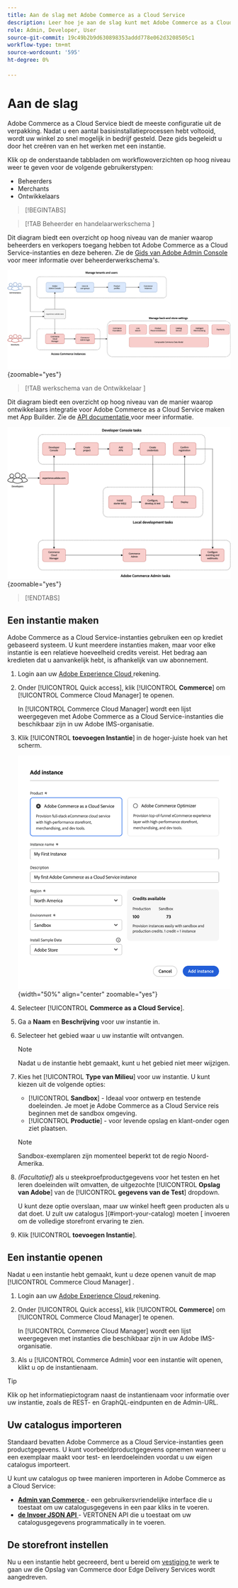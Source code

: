 ```yaml
---
title: Aan de slag met Adobe Commerce as a Cloud Service
description: Leer hoe je aan de slag kunt met Adobe Commerce as a Cloud Service.
role: Admin, Developer, User
source-git-commit: 19c49b2b9d630898353addd778e062d3208505c1
workflow-type: tm+mt
source-wordcount: '595'
ht-degree: 0%

---
```



# Aan de slag

Adobe Commerce as a Cloud Service biedt de meeste configuratie uit de verpakking. Nadat u een aantal basisinstallatieprocessen hebt voltooid, wordt uw winkel zo snel mogelijk in bedrijf gesteld. Deze gids begeleidt u door het creëren van en het werken met een instantie.

Klik op de onderstaande tabbladen om workflowoverzichten op hoog niveau weer te geven voor de volgende gebruikerstypen:

* Beheerders
* Merchants
* Ontwikkelaars

>[!BEGINTABS]

>[!TAB  Beheerder en handelaarwerkschema ]

Dit diagram biedt een overzicht op hoog niveau van de manier waarop beheerders en verkopers toegang hebben tot Adobe Commerce as a Cloud Service-instanties en deze beheren. Zie de [ Gids van Adobe Admin Console ](https://helpx.adobe.com/enterprise/admin-guide.html) voor meer informatie over beheerderwerkschema&#39;s.

![ as a Cloud Service van Adobe Commerce handelaardediagram ](./assets/merchant-flow.svg){zoomable="yes"}

>[!TAB  werkschema van de Ontwikkelaar ]

Dit diagram biedt een overzicht op hoog niveau van de manier waarop ontwikkelaars integratie voor Adobe Commerce as a Cloud Service maken met App Builder. Zie de [ API documentatie ](https://developer.adobe.com/commerce/services/cloud/) voor meer informatie.

![ Adobe Commerce as a Cloud Service het diagram van de ontwikkelaarstroom ](./assets/developer-flow.svg){zoomable="yes"}

>[!ENDTABS]

## Een instantie maken

Adobe Commerce as a Cloud Service-instanties gebruiken een op krediet gebaseerd systeem. U kunt meerdere instanties maken, maar voor elke instantie is een relatieve hoeveelheid credits vereist. Het bedrag aan kredieten dat u aanvankelijk hebt, is afhankelijk van uw abonnement.

1. Login aan uw [ Adobe Experience Cloud ](https://experience-stage.adobe.com/) rekening.

1. Onder [!UICONTROL Quick access], klik [!UICONTROL **Commerce**] om [!UICONTROL Commerce Cloud Manager] te openen.

   In [!UICONTROL Commerce Cloud Manager] wordt een lijst weergegeven met Adobe Commerce as a Cloud Service-instanties die beschikbaar zijn in uw Adobe IMS-organisatie.

1. Klik [!UICONTROL **toevoegen Instantie**] in de hoger-juiste hoek van het scherm.

   ![ creeer instantie ](./assets/create-instance.png){width="50%" align="center" zoomable="yes"}

1. Selecteer [!UICONTROL **Commerce as a Cloud Service**].

1. Ga a **Naam** en **Beschrijving** voor uw instantie in.

1. Selecteer het gebied waar u uw instantie wilt ontvangen.

   >[!NOTE]
   >
   >Nadat u de instantie hebt gemaakt, kunt u het gebied niet meer wijzigen.

1. Kies het [!UICONTROL **Type van Milieu**] voor uw instantie. U kunt kiezen uit de volgende opties:

   * [!UICONTROL **Sandbox**] - Ideaal voor ontwerp en testende doeleinden. Je moet je Adobe Commerce as a Cloud Service reis beginnen met de sandbox omgeving.
   * [!UICONTROL **Productie**] - voor levende opslag en klant-onder ogen ziet plaatsen.

   >[!NOTE]
   >
   >Sandbox-exemplaren zijn momenteel beperkt tot de regio Noord-Amerika.

1. _(Facultatief)_ als u steekproefproductgegevens voor het testen en het leren doeleinden wilt omvatten, de uitgezochte [!UICONTROL **Opslag van Adobe**] van de [!UICONTROL **gegevens van de Test**] dropdown.

   U kunt deze optie overslaan, maar uw winkel heeft geen producten als u dat doet. U zult uw catalogus ](#import-your-catalog) moeten [ invoeren om de volledige storefront ervaring te zien.

1. Klik [!UICONTROL **toevoegen Instantie**].

## Een instantie openen

Nadat u een instantie hebt gemaakt, kunt u deze openen vanuit de map [!UICONTROL Commerce Cloud Manager] .

1. Login aan uw [ Adobe Experience Cloud ](https://experience.adobe.com/) rekening.

1. Onder [!UICONTROL Quick access], klik [!UICONTROL **Commerce**] om [!UICONTROL Commerce Cloud Manager] te openen.

   In [!UICONTROL Commerce Cloud Manager] wordt een lijst weergegeven met instanties die beschikbaar zijn in uw Adobe IMS-organisatie.

1. Als u [!UICONTROL Commerce Admin] voor een instantie wilt openen, klikt u op de instantienaam.

>[!TIP]
>
>Klik op het informatiepictogram naast de instantienaam voor informatie over uw instantie, zoals de REST- en GraphQL-eindpunten en de Admin-URL.

## Uw catalogus importeren

Standaard bevatten Adobe Commerce as a Cloud Service-instanties geen productgegevens. U kunt voorbeeldproductgegevens opnemen wanneer u een exemplaar maakt voor test- en leerdoeleinden voordat u uw eigen catalogus importeert.

U kunt uw catalogus op twee manieren importeren in Adobe Commerce as a Cloud Service:

* [**Admin van Commerce** ](https://experienceleague.adobe.com/en/docs/commerce-admin/systems/data-transfer/import/data-import) - een gebruikersvriendelijke interface die u toestaat om uw catalogusgegevens in een paar kliks in te voeren.
* [**de Invoer JSON API** ](https://developer.adobe.com/commerce/webapi/rest/modules/import/#import-json-api) - VERTONEN API die u toestaat om uw catalogusgegevens programmatically in te voeren.

<!-- TODO

- Add guidance about how to choose which method to use
- Add guidance for new vs existing customers (cross-reference OR and _include file for migration content)

-->

## De storefront instellen

Nu u een instantie hebt gecreeerd, bent u bereid om [ vestiging ](storefront.md) te werk te gaan uw die Opslag van Commerce door Edge Delivery Services wordt aangedreven.
